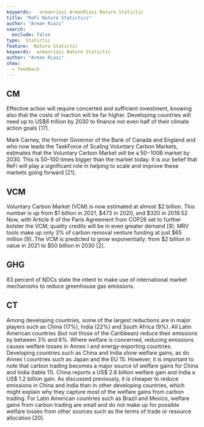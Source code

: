 ```yaml
---
keywords:   armanriazi ArmanRiazi Nature Statictic
title: "ReFi Nature Statictics"
author: "Arman Riazi"
search:
  exclude: false
type:  Statictic
feature:  Nature Statictic
keywords:  armanriazi Nature Statictic
author: "Arman Riazi"
show:
  - feedback
---
```




## CM
Effective action will require concerted and sufficient investment, knowing also that the costs of inaction will be far higher. Developing countries will need up to US$6 trillion by 2030 to finance not even half of their climate action goals [17].

Mark Carney, the former Governor of the Bank of Canada and England and who now leads the TaskForce of Scaling Voluntary Carbon Markets, estimates that the Voluntary Carbon Market will be a $50-$100B market by 2030. This is 50–100 times bigger than the market today. It is our belief that ReFi will play a significant role in helping to scale and improve these markets going forward [21].

## VCM
Voluntary Carbon Market (VCM) is now estimated at almost $2 billion. This number is up from $1 billion in 2021, $473 in 2020, and $320 in 2019.52 Now, with Article 6 of the Paris Agreement from COP26 set to further bolster the VCM, quality credits will be in even greater demand [9].
MRV tools make up only 3% of carbon removal venture funding at just $65 million [9].
The VCM is predicted to grow exponentially: from $2 billion in value in 2021 to $50 billion in 2030 [2].

## GHG
83 percent of NDCs state the intent to make use of international market mechanisms to reduce greenhouse gas emissions.

## CT

Among developing countries, some of the largest reductions are in major players such as China (17%), India (22%) and South Africa (9%). All Latin American countries (but not those of the Caribbean) reduce their emissions by between 3% and 6%. 
Where welfare is concerned, reducing emissions causes welfare losses in Annex I and energy-exporting countries. Developing countries such as China and India show welfare gains, as do Annex I countries such as Japan and the EU 15. However, it is important to note that carbon trading becomes a major source of welfare gains for China and India (table 11). China reports a US$ 2.6 billion welfare gain and India a US$ 1.2 billion gain. As discussed previously, it is cheaper to reduce emissions in China and India than in other developing countries, which might explain why they capture most of the welfare gains from carbon trading. For Latin American countries such as Brazil and Mexico, welfare gains from carbon trading are small and do not make up for possible welfare losses from other sources such as the terms of trade or resource allocation [20].

